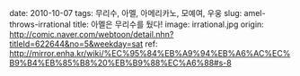 ﻿date: 2010-10-07
tags: 무리수, 아멜, 아메리카노, 모예여, 우웅
slug: amel-throws-irrational
title: 아멜은 무리수를 뒀다!
image: irrational.jpg
origin: http://comic.naver.com/webtoon/detail.nhn?titleId=622644&no=5&weekday=sat
ref: http://mirror.enha.kr/wiki/%EC%95%84%EB%A9%94%EB%A6%AC%EC%B9%B4%EB%85%B8%20%EB%B9%88%EC%A6%88#s-8
